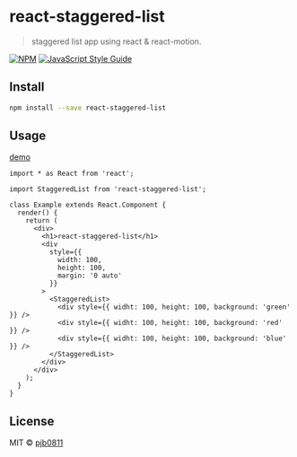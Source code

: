 # react-staggered-list

> staggered list app using react &amp; react-motion.

[![NPM](https://img.shields.io/npm/v/react-staggered-list.svg)](https://www.npmjs.com/package/react-staggered-list) [![JavaScript Style Guide](https://img.shields.io/badge/code_style-standard-brightgreen.svg)](https://standardjs.com)

## Install

```bash
npm install --save react-staggered-list
```

## Usage

[demo](https://codesandbox.io/s/w01nwo9r0l)

```tsx
import * as React from 'react';

import StaggeredList from 'react-staggered-list';

class Example extends React.Component {
  render() {
    return (
      <div>
        <h1>react-staggered-list</h1>
        <div
          style={{
            width: 100,
            height: 100,
            margin: '0 auto'
          }}
        >
          <StaggeredList>
            <div style={{ widht: 100, height: 100, background: 'green' }} />
            <div style={{ widht: 100, height: 100, background: 'red' }} />
            <div style={{ widht: 100, height: 100, background: 'blue' }} />
          </StaggeredList>
        </div>
      </div>
    );
  }
}
```

## License

MIT © [pjb0811](https://github.com/pjb0811)
